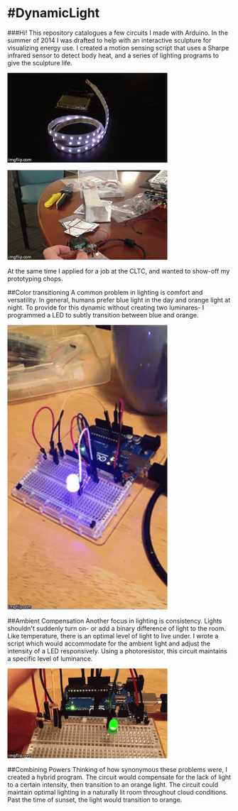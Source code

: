 #DynamicLight
============

###Hi! 
This repository catalogues a few circuits I made with Arduino. In the summer of 2014 I was drafted to help with an interactive sculpture for visualizing energy use. I created a motion sensing script that uses a Sharpe infrared sensor to detect body heat, and a series of lighting programs to give the sculpture life.


[![Breathing Light](https://raw.githubusercontent.com/LucianNovo/DynamicLight/master/ArduinoExamples/lightStrip/progress/customGeek.gif "Breathing Light")](https://www.youtube.com/watch?v=YoK2YnTQCqk)

[![Motion Sensor](https://raw.githubusercontent.com/LucianNovo/DynamicLight/master/ArduinoExamples/IR_sensor/progress/IRsensor.gif "Motion Sensor")](https://www.youtube.com/watch?v=hVRZTDxuRS8)


At the same time I applied for a job at the CLTC, and wanted to show-off my prototyping chops. 

##Color transitioning
A common problem in lighting is comfort and versatility. In general, humans prefer blue light in the day and orange light at night. To provide for this dynamic without creating two luminares- I programmed a LED to subtly transition between blue and orange.

[![Color Transitioning](https://raw.githubusercontent.com/LucianNovo/DynamicLight/master/ArduinoExamples/lightTransitioner_uno/progress/lightTransitioner.gif "Color Transitioning")](https://www.youtube.com/watch?v=CvsXu49ZDVk)


##Ambient Compensation
Another focus in lighting is consistency. Lights shouldn't suddenly turn on- or add a binary difference of light to the room. Like temperature, there is an optimal level of light to live under. I wrote a script which would accommodate for the ambient light and adjust the intensity of a LED responsively. Using a photoresistor, this circuit maintains a specific level of luminance. 


[![Ambient Compensation](https://raw.githubusercontent.com/LucianNovo/DynamicLight/master/ArduinoExamples/photoresistance_uno/photoresistanceUnoCode/photoresistance_uno/photoresistance_uno.gif "Ambient Compensation")](https://www.youtube.com/watch?v=V8dHYTta7nA)

##Combining Powers
Thinking of how synonymous these problems were, I created a hybrid program. The circuit would compensate for the lack of light to a certain intensity, then transition to an orange light. The circuit could maintain optimal lighting in a naturally lit room throughout cloud conditions. Past the time of sunset, the light would transition to orange. 
